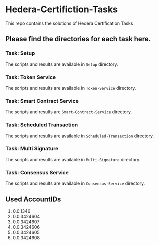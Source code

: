 # Hedera-Certifiction-Tasks

This repo contains the solutions of Hedera Certification Tasks

## Please find the directories for each task here.

### Task: Setup
The scripts and results are available in `Setup` directory.

### Task: Token Service
The scripts and results are available in `Token-Service` directory.

### Task: Smart Contract Service
The scripts and results are `Smart-Contract-Service` directory.

### Task: Scheduled Transaction
The scripts and results are available in `Scheduled-Transaction` directory.

### Task: Multi Signature
The scripts and results are available in `Multi-Signature` directory.

### Task: Consensus Service
The scripts and results are available in `Consensus-Service` directory.


## Used AccountIDs

1. 0.0.1346
2. 0.0.3424604
3. 0.0.3424607
4. 0.0.3424606
5. 0.0.3424605
6. 0.0.3424608

